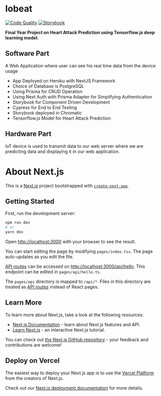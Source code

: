 # Iobeat

[![Code Quality](https://github.com/mdirshaddev/iobeat/actions/workflows/codeql.yml/badge.svg)](https://github.com/mdirshaddev/iobeat/actions/workflows/codeql.yml)
[![Storybook](https://raw.githubusercontent.com/storybooks/brand/master/badge/badge-storybook.svg)](https://www.chromatic.com/builds?appId=62c1b73e183cb81fa78ee635)

**Final Year Project on Heart Attack Prediction using Tensorflow.js deep learning model.**

## Software Part

A Web Application where user can see his real time data from the device usage

- App Deployed on Heroku with NextJS Framework
- Choice of Database is PostgreSQL
- Using Prisma for CRUD Operation
- Using Next Auth with Prisma Adapter for Simplifying Authentication
- Storybook for Component Driven Development
- Cypress for End to End Testing
- Storybook deployed in Chromatic
- Tensorflow.js Model for Heart Attack Prediction

## Hardware Part

IoT device is used to transmit data to our web server where we are predicting data and displaying it in our web application.

# About Next.js

This is a [Next.js](https://nextjs.org/) project bootstrapped with [`create-next-app`](https://github.com/vercel/next.js/tree/canary/packages/create-next-app).

## Getting Started

First, run the development server:

```bash
npm run dev
# or
yarn dev
```

Open [http://localhost:3000](http://localhost:3000) with your browser to see the result.

You can start editing the page by modifying `pages/index.tsx`. The page auto-updates as you edit the file.

[API routes](https://nextjs.org/docs/api-routes/introduction) can be accessed on [http://localhost:3000/api/hello](http://localhost:3000/api/hello). This endpoint can be edited in `pages/api/hello.ts`.

The `pages/api` directory is mapped to `/api/*`. Files in this directory are treated as [API routes](https://nextjs.org/docs/api-routes/introduction) instead of React pages.

## Learn More

To learn more about Next.js, take a look at the following resources:

- [Next.js Documentation](https://nextjs.org/docs) - learn about Next.js features and API.
- [Learn Next.js](https://nextjs.org/learn) - an interactive Next.js tutorial.

You can check out [the Next.js GitHub repository](https://github.com/vercel/next.js/) - your feedback and contributions are welcome!

## Deploy on Vercel

The easiest way to deploy your Next.js app is to use the [Vercel Platform](https://vercel.com/new?utm_medium=default-template&filter=next.js&utm_source=create-next-app&utm_campaign=create-next-app-readme) from the creators of Next.js.

Check out our [Next.js deployment documentation](https://nextjs.org/docs/deployment) for more details.
